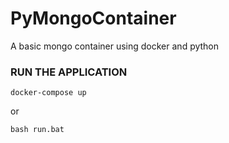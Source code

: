 # PyMongoContainer
A basic mongo container using docker and python

### RUN THE APPLICATION ###
```
docker-compose up
```
or 
```
bash run.bat
```